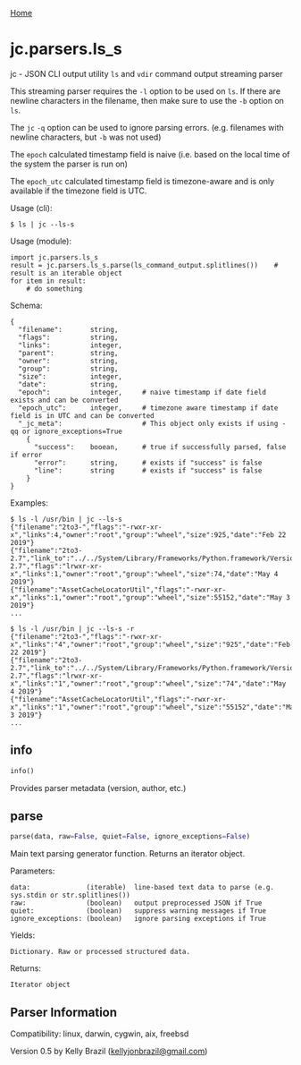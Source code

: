 [Home](https://kellyjonbrazil.github.io/jc/)

# jc.parsers.ls_s
jc - JSON CLI output utility `ls` and `vdir` command output streaming parser

This streaming parser requires the `-l` option to be used on `ls`. If there are newline characters in the filename, then make sure to use the `-b` option on `ls`.

The `jc` `-q` option can be used to ignore parsing errors. (e.g. filenames with newline characters, but `-b` was not used)

The `epoch` calculated timestamp field is naive (i.e. based on the local time of the system the parser is run on)

The `epoch_utc` calculated timestamp field is timezone-aware and is only available if the timezone field is UTC.

Usage (cli):

    $ ls | jc --ls-s

Usage (module):

    import jc.parsers.ls_s
    result = jc.parsers.ls_s.parse(ls_command_output.splitlines())    # result is an iterable object
    for item in result:
        # do something

Schema:

    {
      "filename":       string,
      "flags":          string,
      "links":          integer,
      "parent":         string,
      "owner":          string,
      "group":          string,
      "size":           integer,
      "date":           string,
      "epoch":          integer,     # naive timestamp if date field exists and can be converted
      "epoch_utc":      integer,     # timezone aware timestamp if date field is in UTC and can be converted
      "_jc_meta":                    # This object only exists if using -qq or ignore_exceptions=True
        {
          "success":    booean,      # true if successfully parsed, false if error
          "error":      string,      # exists if "success" is false
          "line":       string       # exists if "success" is false
        }
    }

Examples:

    $ ls -l /usr/bin | jc --ls-s
    {"filename":"2to3-","flags":"-rwxr-xr-x","links":4,"owner":"root","group":"wheel","size":925,"date":"Feb 22 2019"}
    {"filename":"2to3-2.7","link_to":"../../System/Library/Frameworks/Python.framework/Versions/2.7/bin/2to3-2.7","flags":"lrwxr-xr-x","links":1,"owner":"root","group":"wheel","size":74,"date":"May 4 2019"}
    {"filename":"AssetCacheLocatorUtil","flags":"-rwxr-xr-x","links":1,"owner":"root","group":"wheel","size":55152,"date":"May 3 2019"}
    ...

    $ ls -l /usr/bin | jc --ls-s -r
    {"filename":"2to3-","flags":"-rwxr-xr-x","links":"4","owner":"root","group":"wheel","size":"925","date":"Feb 22 2019"}
    {"filename":"2to3-2.7","link_to":"../../System/Library/Frameworks/Python.framework/Versions/2.7/bin/2to3-2.7","flags":"lrwxr-xr-x","links":"1","owner":"root","group":"wheel","size":"74","date":"May 4 2019"}
    {"filename":"AssetCacheLocatorUtil","flags":"-rwxr-xr-x","links":"1","owner":"root","group":"wheel","size":"55152","date":"May 3 2019"}
    ...


## info
```python
info()
```
Provides parser metadata (version, author, etc.)

## parse
```python
parse(data, raw=False, quiet=False, ignore_exceptions=False)
```

Main text parsing generator function. Returns an iterator object.

Parameters:

    data:              (iterable)  line-based text data to parse (e.g. sys.stdin or str.splitlines())
    raw:               (boolean)   output preprocessed JSON if True
    quiet:             (boolean)   suppress warning messages if True
    ignore_exceptions: (boolean)   ignore parsing exceptions if True

Yields:

    Dictionary. Raw or processed structured data.

Returns:

    Iterator object

## Parser Information
Compatibility:  linux, darwin, cygwin, aix, freebsd

Version 0.5 by Kelly Brazil (kellyjonbrazil@gmail.com)
